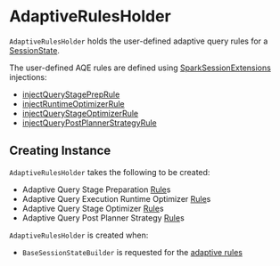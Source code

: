 # AdaptiveRulesHolder

`AdaptiveRulesHolder` holds the user-defined adaptive query rules for a [SessionState](../SessionState.md#adaptiveRulesHolder).

The user-defined AQE rules are defined using [SparkSessionExtensions](../SparkSessionExtensions.md) injections:

* [injectQueryStagePrepRule](../SparkSessionExtensions.md#injectQueryStagePrepRule)
* [injectRuntimeOptimizerRule](../SparkSessionExtensions.md#injectRuntimeOptimizerRule)
* [injectQueryStageOptimizerRule](../SparkSessionExtensions.md#injectQueryStageOptimizerRule)
* [injectQueryPostPlannerStrategyRule](../SparkSessionExtensions.md#injectQueryPostPlannerStrategyRule)

## Creating Instance

`AdaptiveRulesHolder` takes the following to be created:

* <span id="queryStagePrepRules"> Adaptive Query Stage Preparation [Rule](../catalyst/Rule.md)s
* <span id="runtimeOptimizerRules"> Adaptive Query Execution Runtime Optimizer [Rule](../catalyst/Rule.md)s
* <span id="queryStageOptimizerRules"> Adaptive Query Stage Optimizer [Rule](../catalyst/Rule.md)s
* <span id="queryPostPlannerStrategyRules"> Adaptive Query Post Planner Strategy [Rule](../catalyst/Rule.md)s

`AdaptiveRulesHolder` is created when:

* `BaseSessionStateBuilder` is requested for the [adaptive rules](../BaseSessionStateBuilder.md#adaptiveRulesHolder)
